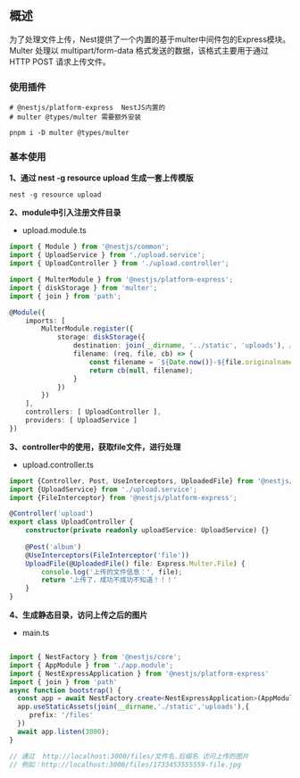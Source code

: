 
## 概述
为了处理文件上传，Nest提供了一个内置的基于multer中间件包的Express模块。Multer 处理以 multipart/form-data 格式发送的数据，该格式主要用于通过 HTTP POST 请求上传文件。

### 使用插件
```shell
# @nestjs/platform-express  NestJS内置的
# multer @types/multer 需要额外安装

pnpm i -D multer @types/multer
```

### 基本使用
**1、通过 nest -g resource upload 生成一套上传模版**
```shell
nest -g resource upload
```

**2、module中引入注册文件目录**
- upload.module.ts

```typescript
import { Module } from '@nestjs/common';
import { UploadService } from './upload.service';
import { UploadController } from './upload.controller';

import { MulterModule } from '@nestjs/platform-express';
import { diskStorage } from 'multer';
import { join } from 'path';

@Module({
    imports: [
        MulterModule.register({
            storage: diskStorage({
                destination: join(__dirname, '../static', 'uploads'), // 存放目录
                filename: (req, file, cb) => {
                    const filename = `${Date.now()}-${file.originalname}`;
                    return cb(null, filename);
                }
            })
        })
    ],
    controllers: [ UploadController ],
    providers: [ UploadService ]
})
```
**3、controller中的使用，获取file文件，进行处理**

- upload.controller.ts

```typescript
import {Controller, Post, UseInterceptors, UploadedFile} from '@nestjs/common';
import {UploadService} from './upload.service';
import {FileInterceptor} from '@nestjs/platform-express';

@Controller('upload')
export class UploadController {
    constructor(private readonly uploadService: UploadService) {}
    
    @Post('album')
    @UseInterceptors(FileInterceptor('file'))
    UploadFile(@UploadedFile() file: Express.Multer.File) {
        console.log('上传的文件信息：', file);
        return '上传了，成功不成功不知道！！！'
    }
}
```
**4、生成静态目录，访问上传之后的图片**

- main.ts

```typescript

import { NestFactory } from '@nestjs/core';
import { AppModule } from './app.module';
import { NestExpressApplication } from '@nestjs/platform-express'
import { join } from 'path'
async function bootstrap() {
  const app = await NestFactory.create<NestExpressApplication>(AppModule);
  app.useStaticAssets(join(__dirname,'./static','uploads'),{
     prefix: '/files'
  })
  await app.listen(3000);
}

// 通过  http://localhost:3000/files/文件名.后缀名 访问上传的图片
// 例如：http://localhost:3000/files/1733453555559-file.jpg
```
